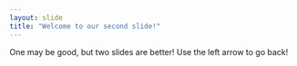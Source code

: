 ```yaml
---
layout: slide
title: "Welcome to our second slide!"
---
```

One may be good, but two slides are better!
Use the left arrow to go back!

